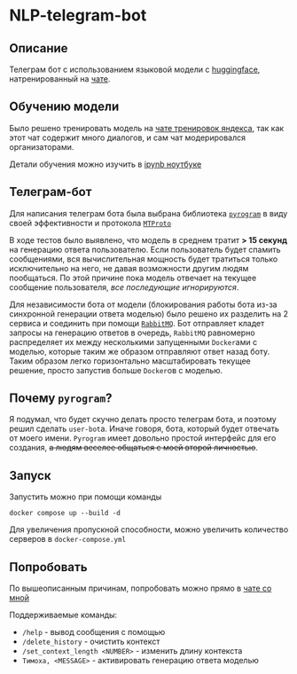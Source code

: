 # NLP-telegram-bot

## Описание

Телеграм бот с использованием языковой модели с [huggingface](https://huggingface.co/tinkoff-ai/ruDialoGPT-medium), натренированный на [чате](https://t.me/+s7HAQFTWTGAwMmUy).

## Обучению модели

Было решено тренировать модель на [чате тренировок яндекса](https://t.me/+s7HAQFTWTGAwMmUy), так как этот чат содержит много диалогов, и сам чат модерировался организаторами.

Детали обучения можно изучить в [ipynb ноутбуке](model_train/train.ipynb)

## Телеграм-бот

Для написания телеграм бота была выбрана библиотека [`pyrogram`](https://pyrogram.org) в виду своей эффективности и протокола [`MTProto`](https://core.telegram.org/mtproto)

В ходе тестов было выявлено, что модель в среднем тратит **> 15 секунд** на генерацию ответа пользователю. Если пользователь будет спамить сообщениями, вся вычислительная мощность будет тратиться только исключительно на него, не давая возможности другим людям пообщаться. По этой причине пока модель отвечает на текущее сообщение пользователя, *все последующие игнорируются*.

Для независимости бота от модели (блокирования работы бота из-за синхронной генерации ответа моделью) было решено их разделить на 2 сервиса и соединить при помощи [`RabbitMQ`](https://www.rabbitmq.com/). Бот отправляет кладет запросы на генерацию ответов в очередь, `RabbitMQ` равномерно распределяет их между несколькими запущенными `Docker`ами с моделью, которые таким же образом отправляют ответ назад боту. Таким образом легко горизонтально масштабировать текущее решение, просто запустив больше `Docker`ов с моделью.

## Почему `pyrogram`?

Я подумал, что будет скучно делать просто телеграм бота, и поэтому решил сделать `user-bot`а. Иначе говоря, бота, который будет отвечать от моего имени. `Pyrogram` имеет довольно простой интерфейс для его создания, <s>а людям веселее общаться с моей второй личностью</s>.

## Запуск

Запустить можно при помощи команды

`docker compose up --build -d`

Для увеличения пропускной способности, можно увеличить количество серверов в `docker-compose.yml`

## Попробовать

По вышеописанным причинам, попробовать можно прямо в [чате со мной](https://t.me/moflotas)

Поддерживаемые команды:

- `/help` - вывод сообщения с помощью
- `/delete_history` - очистить контекст
- `/set_context_length <NUMBER>` - изменить длину контекста
- `Тимоха, <MESSAGE>` - активировать генерацию ответа моделью
